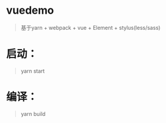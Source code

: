 # vuedemo
> 基于yarn + webpack + vue + Element + stylus(less/sass)

# 启动：
> yarn start

# 编译：
> yarn build